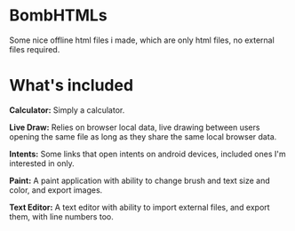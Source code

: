 # BombHTMLs
Some nice offline html files i made, which are only html files, no external files required.

# What's included
**Calculator:** Simply a calculator.

**Live Draw:** Relies on browser local data, live drawing between users opening the same file as long as they share the same local browser data.

**Intents:** Some links that open intents on android devices, included ones I'm interested in only.

**Paint:** A paint application with ability to change brush and text size and color, and export images.

**Text Editor:** A text editor with ability to import external files, and export them, with line numbers too.
